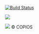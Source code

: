 [![Build Status](https://travis-ci.org/copios-jp/red-falcon.svg?branch=master)](https://travis-ci.org/copios-jp/red-falcon)

<a href="https://codeclimate.com/github/copios-jp/red-falcon/maintainability"><img src="https://api.codeclimate.com/v1/badges/a72f6b4c41c2778c6bdb/maintainability" /></a>

<a href="https://codeclimate.com/github/copios-jp/red-falcon/test_coverage"><img src="https://api.codeclimate.com/v1/badges/a72f6b4c41c2778c6bdb/test_coverage" /></a>
&copy; COPIOS
